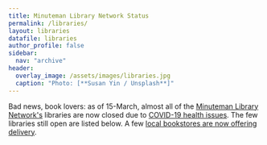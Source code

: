 ```yaml
---
title: Minuteman Library Network Status
permalink: /libraries/
layout: libraries
datafile: libraries
author_profile: false
sidebar:
  nav: "archive"
header:
  overlay_image: /assets/images/libraries.jpg
  caption: "Photo: [**Susan Yin / Unsplash**]"
---
```


Bad news, book lovers: as of 15-March, almost all of the [Minuteman Library Network's](https://www.minlib.net) libraries are now closed due to [COVID-19 health issues](/howto/covid-info/).  The few libraries still open are listed below.  A few [local bookstores are now offering delivery](/howto/covid-libraries/).
